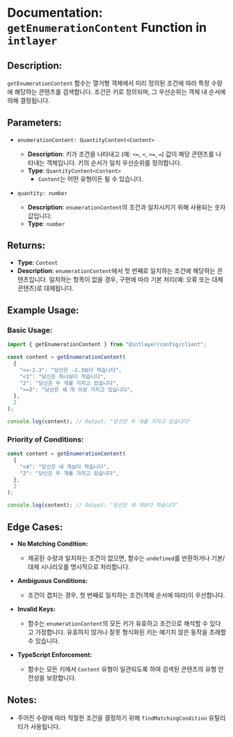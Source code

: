 # Documentation: `getEnumerationContent` Function in `intlayer`

## Description:

`getEnumerationContent` 함수는 열거형 객체에서 미리 정의된 조건에 따라 특정 수량에 해당하는 콘텐츠를 검색합니다. 조건은 키로 정의되며, 그 우선순위는 객체 내 순서에 의해 결정됩니다.

## Parameters:

- `enumerationContent: QuantityContent<Content>`

  - **Description**: 키가 조건을 나타내고 (예: `<=`, `<`, `>=`, `=`) 값이 해당 콘텐츠를 나타내는 객체입니다. 키의 순서가 일치 우선순위를 정의합니다.
  - **Type**: `QuantityContent<Content>`
    - `Content`는 어떤 유형이든 될 수 있습니다.

- `quantity: number`

  - **Description**: `enumerationContent`의 조건과 일치시키기 위해 사용되는 숫자 값입니다.
  - **Type**: `number`

## Returns:

- **Type**: `Content`
- **Description**: `enumerationContent`에서 첫 번째로 일치하는 조건에 해당하는 콘텐츠입니다. 일치하는 항목이 없을 경우, 구현에 따라 기본 처리(예: 오류 또는 대체 콘텐츠)로 대체됩니다.

## Example Usage:

### Basic Usage:

```typescript
import { getEnumerationContent } from "@intlayer/config/client";

const content = getEnumerationContent(
  {
    "<=-2.3": "당신은 -2.3보다 적습니다",
    "<1": "당신은 하나보다 작습니다",
    "2": "당신은 두 개를 가지고 있습니다",
    ">=3": "당신은 세 개 이상 가지고 있습니다",
  },
  2
);

console.log(content); // Output: "당신은 두 개를 가지고 있습니다"
```

### Priority of Conditions:

```typescript
const content = getEnumerationContent(
  {
    "<4": "당신은 네 개보다 적습니다",
    "2": "당신은 두 개를 가지고 있습니다",
  },
  2
);

console.log(content); // Output: "당신은 네 개보다 적습니다"
```

## Edge Cases:

- **No Matching Condition:**

  - 제공된 수량과 일치하는 조건이 없으면, 함수는 `undefined`를 반환하거나 기본/대체 시나리오를 명시적으로 처리합니다.

- **Ambiguous Conditions:**

  - 조건이 겹치는 경우, 첫 번째로 일치하는 조건(객체 순서에 따라)이 우선합니다.

- **Invalid Keys:**

  - 함수는 `enumerationContent`의 모든 키가 유효하고 조건으로 해석할 수 있다고 가정합니다. 유효하지 않거나 잘못 형식화된 키는 예기치 않은 동작을 초래할 수 있습니다.

- **TypeScript Enforcement:**
  - 함수는 모든 키에서 `Content` 유형이 일관되도록 하여 검색된 콘텐츠의 유형 안전성을 보장합니다.

## Notes:

- 주어진 수량에 따라 적절한 조건을 결정하기 위해 `findMatchingCondition` 유틸리티가 사용됩니다.
